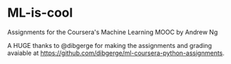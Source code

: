 # ML-is-cool
Assignments for the Coursera's Machine Learning MOOC by Andrew Ng

A HUGE thanks to @dibgerge for making the assignments and grading avaiable at https://github.com/dibgerge/ml-coursera-python-assignments.
